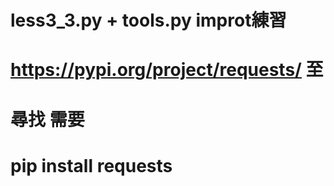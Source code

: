 # 
# less3_3.py + tools.py improt練習
# https://pypi.org/project/requests/ 至 
# 尋找 需要
# pip install requests 